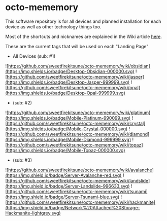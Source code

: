 # octo-mememory
This software repository is for all devices and planned installation for each device as well as other technology things too.

Most of the shortcuts and nicknames are explained in the Wiki article [here](https://github.com/sweetfirekitsune/octo-mememory/wiki/naming-convention).

These are the current tags that will be used on each "Landing Page"

- All Devices (sub: #1)

![https://github.com/sweetfirekitsune/octo-mememory/wiki/obsidian](https://img.shields.io/badge/Desktop-Obsidian-000000.svg)
![https://github.com/sweetfirekitsune/octo-mememory/wiki/jasper](https://img.shields.io/badge/Desktop-Jasper-999999.svg)
![https://github.com/sweetfirekitsune/octo-mememory/wiki/opal](https://img.shields.io/badge/Desktop-Opal-999999.svg)

- (sub: #2)

![https://github.com/sweetfirekitsune/octo-mememory/wiki/platinum](https://img.shields.io/badge/Mobile-Platinum-990099.svg)
![https://github.com/sweetfirekitsune/octo-mememory/wiki/crystal](https://img.shields.io/badge/Mobile-Crystal-000000.svg)
![https://github.com/sweetfirekitsune/octo-mememory/wiki/diamond](https://img.shields.io/badge/Mobile-Diamond-999999.svg)
![https://github.com/sweetfirekitsune/octo-mememory/wiki/topaz](https://img.shields.io/badge/Mobile-Topaz-000000.svg)

- (sub: #3)

![https://github.com/sweetfirekitsune/octo-mememory/wiki/avalanche](https://img.shield.io/badge/Server-Avalanche-red.svg)
![https://github.com/sweetfirekitsune/octo-mememory/wiki/landslide](https://img.shield.io/badge/Server-Landslide-996633.svg)
![https://github.com/sweetfirekitsune/octo-mememory/wiki/tsunami](https://img.shield.io/badge/Server-Tsunami-blue.svg)
![https://github.com/sweetfirekitsune/octo-mememory/wiki/hackmanite](https://img.shield.io/badge/Network%20Attached%20Storage-Hackmanite-lightgrey.svg)
